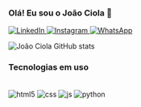 ### Olá! Eu sou o João Ciola 🤙


[![LinkedIn](https://img.shields.io/badge/LinkedIn-0077B5?style=for-the-badge&logo=linkedin&logoColor=white) ](https://www.linkedin.com/in/joaociola/) 
[![Instagram](https://img.shields.io/badge/Instagram-E4405F?style=for-the-badge&logo=instagram&logoColor=white) ](https://www.instagram.com/ciolajoca/)
[![WhatsApp](https://img.shields.io/badge/WhatsApp-25D366?style=for-the-badge&logo=whatsapp&logoColor=white) ](https://wa.me/5541996031335)


![João Ciola GitHub stats](https://github-readme-stats.vercel.app/api?username=joaociola&show_icons=true&theme=dracula)

### Tecnologias em uso

<div style="display: inline_block"><br/>
    <img align="center" alt="html5" src="https://img.shields.io/badge/HTML5-E34F26?style=for-the-badge&logo=html5&logoColor=white"/>
    <img align="center" alt="css" src="https://img.shields.io/badge/CSS3-1572B6?style=for-the-badge&logo=css3&logoColor=white"/>
    <img align="center" alt="js" src="https://img.shields.io/badge/JavaScript-323330?style=for-the-badge&logo=javascript&logoColor=F7DF1E"/>
    <img align="center" alt="python" src="https://img.shields.io/badge/Python-14354C?style=for-the-badge&logo=python&logoColor=white"/>
</div>
